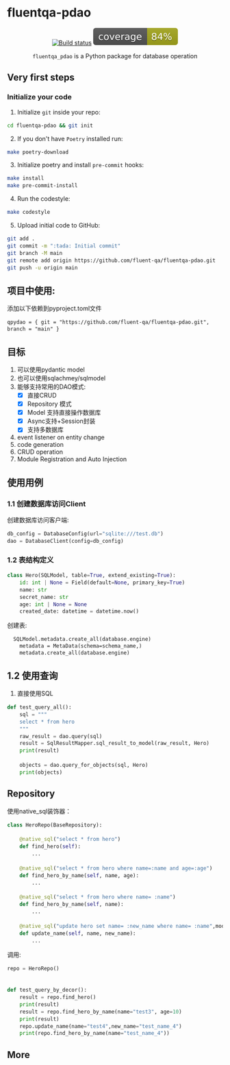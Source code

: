 # fluentqa-pdao

<div align="center">

[![Build status](https://github.com/fluent-qa/fluentqa-pdao/workflows/build/badge.svg?branch=main&event=push)](https://github.com/fluent-qa/fluentqa-pdao/actions?query=workflow%3Abuild)
![Coverage Report](assets/images/coverage.svg)

`fluentqa_pdao` is a Python package for database operation

</div>

## Very first steps

### Initialize your code

1. Initialize `git` inside your repo:

```bash
cd fluentqa-pdao && git init
```

2. If you don't have `Poetry` installed run:

```bash
make poetry-download
```

3. Initialize poetry and install `pre-commit` hooks:

```bash
make install
make pre-commit-install
```

4. Run the codestyle:

```bash
make codestyle
```

5. Upload initial code to GitHub:

```bash
git add .
git commit -m ":tada: Initial commit"
git branch -M main
git remote add origin https://github.com/fluent-qa/fluentqa-pdao.git
git push -u origin main
```

## 项目中使用:

添加以下依赖到pyproject.toml文件

```shell
qpydao = { git = "https://github.com/fluent-qa/fluentqa-pdao.git", branch = "main" }
```

## 目标

1. 可以使用pydantic model
2. 也可以使用sqlachmey/sqlmodel
3. 能够支持常用的DAO模式:
   - [X] 直接CRUD
   - [X] Repository 模式
   - [X] Model 支持直接操作数据库
   - [X] Async支持+Session封装
   - [X] 支持多数据库
4. event listener on entity change
5. code generation
6. CRUD operation 
7. Module Registration and Auto Injection 

##  使用用例

### 1.1 创建数据库访问Client

创建数据库访问客户端:

```python
db_config = DatabaseConfig(url="sqlite:///test.db")
dao = DatabaseClient(config=db_config)
```

### 1.2 表结构定义

```python
class Hero(SQLModel, table=True, extend_existing=True):
    id: int | None = Field(default=None, primary_key=True)
    name: str
    secret_name: str
    age: int | None = None
    created_date: datetime = datetime.now()
```
创建表:

```shell
  SQLModel.metadata.create_all(database.engine)
    metadata = MetaData(schema=schema_name,)
    metadata.create_all(database.engine)

```

## 1.2 使用查询

1. 直接使用SQL

```python
def test_query_all():
    sql = """
    select * from hero
    """
    raw_result = dao.query(sql)
    result = SqlResultMapper.sql_result_to_model(raw_result, Hero)
    print(result)

    objects = dao.query_for_objects(sql, Hero)
    print(objects)
```

## Repository

使用native_sql装饰器：

```python
class HeroRepo(BaseRepository):

    @native_sql("select * from hero")
    def find_hero(self):
        ...

    @native_sql("select * from hero where name=:name and age=:age")
    def find_hero_by_name(self, name, age):
        ...

    @native_sql("select * from hero where name= :name")
    def find_hero_by_name(self, name):
        ...

    @native_sql("update hero set name= :new_name where name= :name",modify=True)
    def update_name(self, name, new_name):
        ...
```

调用:

```python
repo = HeroRepo()


def test_query_by_decor():
    result = repo.find_hero()
    print(result)
    result = repo.find_hero_by_name(name="test3", age=10)
    print(result)
    repo.update_name(name="test4",new_name="test_name_4")
    print(repo.find_hero_by_name(name="test_name_4"))

```

## More


